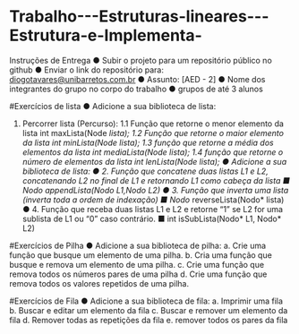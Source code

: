 # Trabalho---Estruturas-lineares---Estrutura-e-Implementa-

Instruções de Entrega
● Subir o projeto para um repositório público no
github
● Enviar o link do repositório para:
diogotavares@unibarretos.com.br
● Assunto:
[AED - 2]
● Nome dos integrantes do grupo no corpo do
trabalho
● grupos de até 3 alunos



#Exercícios de lista
● Adicione a sua biblioteca de lista:
1. Percorrer lista (Percurso):
1.1 Função que retorne o menor elemento da lista
int maxLista(Node *lista);
1.2 Função que retorne o maior elemento da lista
int minLista(Node *lista);
1.3 função que retorne a média dos elementos da lista
int mediaLista(Node *lista);
1.4 função que retorne o número de elementos da lista
int lenLista(Node *lista);
● Adicione a sua biblioteca de lista:
● 2. Função que concatene duas listas L1 e L2,
concatenando L2 no final de L1 e retornando L1 como
cabeça da lista
■ Nodo* appendLista(Nodo* L1,Nodo* L2)
● 3. Função que inverta uma lista (inverta toda a ordem
de indexação)
■ Nodo* reverseLista(Nodo* lista)
● 4. Função que receba duas listas L1 e L2 e retorne “1”
se L2 for uma sublista de L1 ou “0” caso contrário.
■ int isSubLista(Nodo* L1, Nodo* L2)



#Exercícios de Pilha
● Adicione a sua biblioteca de pilha:
a. Crie uma função que busque um elemento de
uma pilha.
b. Cria uma função que busque e remova um
elemento de uma pilha.
c. Crie uma função que remova todos os números
pares de uma pilha
d. Crie uma função que remova todos os valores
repetidos de uma pilha.


#Exercícios de Fila
● Adicione a sua biblioteca de fila:
a. Imprimir uma fila
b. Buscar e editar um elemento da fila
c. Buscar e remover um elemento da fila
d. Remover todas as repetições da fila
e. remover todos os pares da fila
